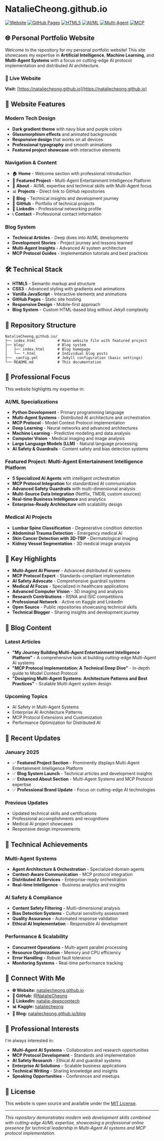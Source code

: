 # NatalieCheong.github.io

[![Website](https://img.shields.io/badge/Website-Live-brightgreen.svg)](https://nataliecheong.github.io)
[![GitHub Pages](https://img.shields.io/badge/Powered_by-GitHub_Pages-blue.svg)](https://pages.github.com)
[![HTML5](https://img.shields.io/badge/Built_with-HTML5_CSS3-orange.svg)]()
[![AI/ML](https://img.shields.io/badge/Focus-AI_ML-purple.svg)]()
[![Multi-Agent](https://img.shields.io/badge/Specialization-Multi_Agent_AI-red.svg)]()
[![MCP](https://img.shields.io/badge/Protocol-MCP-green.svg)]()

## 🌐 Personal Portfolio Website

Welcome to the repository for my personal portfolio website! This site showcases my expertise in **Artificial Intelligence**, **Machine Learning**, and **Multi-Agent Systems** with a focus on cutting-edge AI protocol implementation and distributed AI architecture.

### 🚀 **Live Website**
**Visit:** [https://nataliecheong.github.io](https://nataliecheong.github.io)

## 🎨 **Website Features**

### **Modern Tech Design**
- **Dark gradient theme** with navy blue and purple colors
- **Glassmorphism effects** and animated backgrounds
- **Responsive design** that works on all devices
- **Professional typography** and smooth animations
- **Featured project showcase** with interactive elements

### **Navigation & Content**
- 🏠 **Home** - Welcome section with professional introduction
- 🌟 **Featured Project** - Multi-Agent Entertainment Intelligence Platform
- 👤 **About** - AI/ML expertise and technical skills with Multi-Agent focus
- 📊 **Projects** - Direct link to GitHub repositories
- 📝 **Blog** - Technical insights and development journey
- 💼 **GitHub** - Portfolio of technical projects
- 🔗 **LinkedIn** - Professional networking profile
- 📞 **Contact** - Professional contact information

### **Blog System**
- **Technical Articles** - Deep dives into AI/ML developments
- **Development Stories** - Project journey and lessons learned
- **Multi-Agent Insights** - Advanced AI system architecture
- **MCP Protocol Guides** - Implementation tutorials and best practices

## 🛠️ **Technical Stack**

- **HTML5** - Semantic markup and structure
- **CSS3** - Advanced styling with gradients and animations
- **Vanilla JavaScript** - Interactive elements and animations
- **GitHub Pages** - Static site hosting
- **Responsive Design** - Mobile-first approach
- **Blog System** - Custom HTML-based blog without Jekyll complexity

## 📂 **Repository Structure**

```
NatalieCheong.github.io/
├── index.html          # Main website file with featured project
├── blog/               # Blog system
│   ├── index.html      # Blog homepage
│   └── *.html          # Individual blog posts
├── _config.yml         # Jekyll configuration (basic settings)
└── README.md           # This documentation
```

## 🎯 **Professional Focus**

This website highlights my expertise in:

### **AI/ML Specializations**
- **Python Development** - Primary programming language
- **Multi-Agent Systems** - Distributed AI architecture and orchestration
- **MCP Protocol** - Model Context Protocol implementation
- **Deep Learning** - Neural networks and advanced architectures
- **Machine Learning** - Predictive modeling and data analysis
- **Computer Vision** - Medical imaging and image analysis
- **Large Language Models (LLM)** - Natural language processing
- **AI Safety & Guardrails** - Content safety and bias detection systems

### **Featured Project: Multi-Agent Entertainment Intelligence Platform**
- **5 Specialized AI Agents** with intelligent orchestration
- **MCP Protocol Integration** for standardized AI communication
- **Advanced Safety Guardrails** with multi-dimensional analysis
- **Multi-Source Data Integration** (Netflix, TMDB, custom sources)
- **Real-time Business Intelligence** and analytics
- **Enterprise-Ready Architecture** with scalability design

### **Medical AI Projects**
- **Lumbar Spine Classification** - Degenerative condition detection
- **Abdominal Trauma Detection** - Emergency medical AI
- **Skin Cancer Detection with 3D-TBP** - Dermatological imaging
- **Kidney Vessel Segmentation** - 3D medical image analysis

## 🌟 **Key Highlights**

- **Multi-Agent AI Pioneer** - Advanced distributed AI systems
- **MCP Protocol Expert** - Standards-compliant implementation
- **AI Safety Advocate** - Comprehensive guardrail systems
- **Medical AI Focus** - Specialized in healthcare applications
- **Advanced Computer Vision** - 3D imaging and analysis
- **Research Contributions** - RSNA and ISIC competitions
- **Professional Network** - Active on Kaggle and LinkedIn
- **Open Source** - Public repositories showcasing technical skills
- **Technical Blogger** - Sharing insights and development journey

## 📝 **Blog Content**

### **Latest Articles**
- **"My Journey Building Multi-Agent Entertainment Intelligence Platform"** - A comprehensive look at building cutting-edge Multi-Agent AI systems
- **"MCP Protocol Implementation: A Technical Deep Dive"** - In-depth guide to Model Context Protocol
- **"Designing Multi-Agent Systems: Architecture Patterns and Best Practices"** - Scalable Multi-Agent system design

### **Upcoming Topics**
- AI Safety in Multi-Agent Systems
- Enterprise AI Architecture Patterns
- MCP Protocol Extensions and Customization
- Performance Optimization for Distributed AI

## 🔄 **Recent Updates**

### **January 2025**
- ✅ **Featured Project Section** - Prominently displays Multi-Agent Entertainment Intelligence Platform
- ✅ **Blog System Launch** - Technical articles and development insights
- ✅ **Enhanced About Section** - Multi-Agent Systems and MCP Protocol expertise
- ✅ **Professional Brand Update** - Focus on cutting-edge AI technologies

### **Previous Updates**
- Updated technical skills and certifications
- Professional accomplishments and recognitions
- Medical AI project showcases
- Responsive design improvements

## 🚀 **Technical Achievements**

### **Multi-Agent Systems**
- **Agent Architecture & Orchestration** - Specialized domain agents
- **Context-Aware Communication** - MCP protocol integration
- **Distributed AI Services** - Enterprise-ready orchestration
- **Real-time Intelligence** - Business analytics and insights

### **AI Safety & Compliance**
- **Content Safety Filtering** - Multi-dimensional analysis
- **Bias Detection Systems** - Cultural sensitivity assessment
- **Quality Assurance** - Automated response validation
- **Ethical AI Implementation** - Responsible AI development

### **Performance & Scalability**
- **Concurrent Operations** - Multi-agent parallel processing
- **Resource Optimization** - Memory and CPU efficiency
- **Error Handling** - Robust fault tolerance
- **Monitoring Systems** - Real-time performance tracking

## 🤝 **Connect With Me**

- **🌐 Website:** [nataliecheong.github.io](https://nataliecheong.github.io)
- **💼 GitHub:** [@NatalieCheong](https://github.com/NatalieCheong)
- **🔗 LinkedIn:** [natalie-deepcomtech](https://www.linkedin.com/in/natalie-deepcomtech)
- **📊 Kaggle:** [nataliecheong](https://www.kaggle.com/nataliecheong)
- **📝 Blog:** [nataliecheong.github.io/blog](https://nataliecheong.github.io/blog)

## 🎯 **Professional Interests**

I'm always interested in:
- **Multi-Agent AI Systems** - Collaboration and research opportunities
- **MCP Protocol Development** - Standards and implementation
- **AI Safety Research** - Ethical AI and guardrail systems
- **Enterprise AI Solutions** - Scalable business applications
- **Technical Writing** - Sharing knowledge and insights
- **Speaking Opportunities** - Conferences and meetups

## 📜 **License**

This website is open source and available under the [MIT License](LICENSE).

---

*This repository demonstrates modern web development skills combined with cutting-edge AI/ML expertise, showcasing a professional online presence for technical leadership in Multi-Agent AI systems and MCP protocol implementation.*
